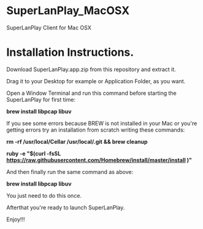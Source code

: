 # SuperLanPlay_MacOSX
SuperLanPlay Client for Mac OSX

Installation Instructions.
==========================

Download SuperLanPlay.app.zip from this repository and extract it.

Drag it to your Desktop for example or Application Folder, as you want.

Open a Window Terminal and run this command before starting the SuperLanPlay for first time:

<b>brew install libpcap libuv</b>

If you see some errors because BREW is not installed in your Mac or you're getting errors try an installation from scratch writing these commands:

<b>rm -rf /usr/local/Cellar /usr/local/.git && brew cleanup</b>

<b>ruby -e "$(curl -fsSL https://raw.githubusercontent.com/Homebrew/install/master/install )"</b>

And then finally run the same command as above:

<b>brew install libpcap libuv</b>

You just need to do this once.

Afterthat you're ready to launch SuperLanPlay.

Enjoy!!!
